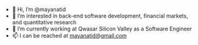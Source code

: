 - 👋 Hi, I’m @mayanatid
- 👀 I’m interested in back-end software development, financial markets, and quantitative research
- 🌱 I’m currently working at Qwasar Silicon Valley as a Software Engineer
- 📫 I can be reached at mayanatid@gmail.com

<!---
mayanatid/mayanatid is a ✨ special ✨ repository because its `README.md` (this file) appears on your GitHub profile.
You can click the Preview link to take a look at your changes.
--->
